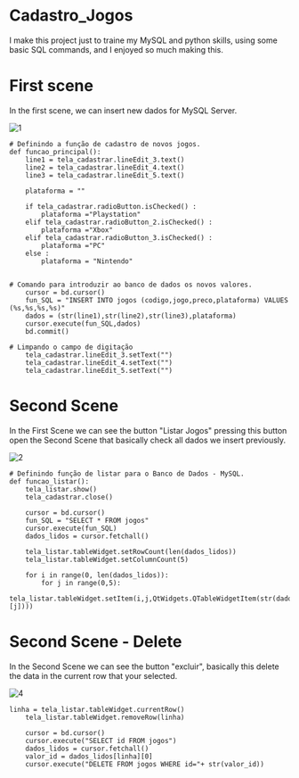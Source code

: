 # Cadastro_Jogos

I make this project just to traine my MySQL and python skills, using some basic SQL commands, and I enjoyed so much making this.


# First scene 

In the first scene, we can insert new dados for MySQL Server.

![1](https://user-images.githubusercontent.com/73801769/98025092-0812cc80-1de8-11eb-8738-9c47499aa388.png)


```
# Definindo a função de cadastro de novos jogos.
def funcao_principal():
    line1 = tela_cadastrar.lineEdit_3.text()
    line2 = tela_cadastrar.lineEdit_4.text()
    line3 = tela_cadastrar.lineEdit_5.text()

    plataforma = ""

    if tela_cadastrar.radioButton.isChecked() :
        plataforma ="Playstation"
    elif tela_cadastrar.radioButton_2.isChecked() :
        plataforma ="Xbox"
    elif tela_cadastrar.radioButton_3.isChecked() :
        plataforma ="PC"
    else :
        plataforma = "Nintendo"


# Comando para introduzir ao banco de dados os novos valores.
    cursor = bd.cursor()
    fun_SQL = "INSERT INTO jogos (codigo,jogo,preco,plataforma) VALUES (%s,%s,%s,%s)"
    dados = (str(line1),str(line2),str(line3),plataforma)
    cursor.execute(fun_SQL,dados)
    bd.commit()

# Limpando o campo de digitação
    tela_cadastrar.lineEdit_3.setText("")
    tela_cadastrar.lineEdit_4.setText("")
    tela_cadastrar.lineEdit_5.setText("")
```

# Second Scene
In the First Scene we can see the button "Listar Jogos" pressing this button open the Second Scene that basically check all dados we insert previously.

![2](https://user-images.githubusercontent.com/73801769/98026761-617bfb00-1dea-11eb-9b2d-a881e009e0d7.png)

```
# Definindo função de listar para o Banco de Dados - MySQL.
def funcao_listar():
    tela_listar.show()
    tela_cadastrar.close()

    cursor = bd.cursor()
    fun_SQL = "SELECT * FROM jogos"
    cursor.execute(fun_SQL)
    dados_lidos = cursor.fetchall()

    tela_listar.tableWidget.setRowCount(len(dados_lidos))
    tela_listar.tableWidget.setColumnCount(5)

    for i in range(0, len(dados_lidos)):
        for j in range(0,5):
            tela_listar.tableWidget.setItem(i,j,QtWidgets.QTableWidgetItem(str(dados_lidos[i][j])))

```

# Second Scene - Delete
In the Second Scene we can see the button "excluir", basically this delete the data in the current row that your selected.

![4](https://user-images.githubusercontent.com/73801769/98028082-56c26580-1dec-11eb-8bd3-5948d79e8537.png)

```
linha = tela_listar.tableWidget.currentRow()
    tela_listar.tableWidget.removeRow(linha)

    cursor = bd.cursor()
    cursor.execute("SELECT id FROM jogos")
    dados_lidos = cursor.fetchall()
    valor_id = dados_lidos[linha][0]
    cursor.execute("DELETE FROM jogos WHERE id="+ str(valor_id))
```



